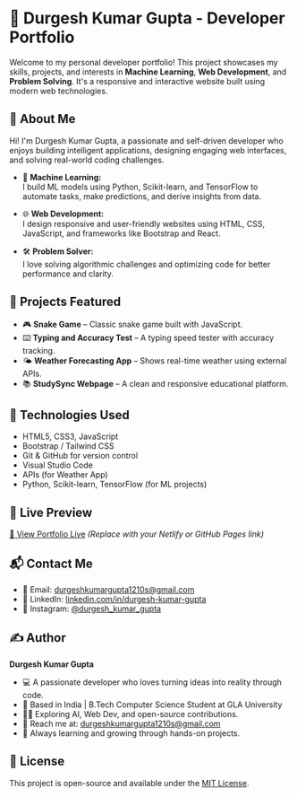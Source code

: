 # 🌟 Durgesh Kumar Gupta - Developer Portfolio

Welcome to my personal developer portfolio! This project showcases my skills, projects, and interests in **Machine Learning**, **Web Development**, and **Problem Solving**. It's a responsive and interactive website built using modern web technologies.

## 🚀 About Me

Hi! I'm Durgesh Kumar Gupta, a passionate and self-driven developer who enjoys building intelligent applications, designing engaging web interfaces, and solving real-world coding challenges.

- 🧠 **Machine Learning:**  
  I build ML models using Python, Scikit-learn, and TensorFlow to automate tasks, make predictions, and derive insights from data.

- 🌐 **Web Development:**  
  I design responsive and user-friendly websites using HTML, CSS, JavaScript, and frameworks like Bootstrap and React.

- 🛠 **Problem Solver:**  
  I love solving algorithmic challenges and optimizing code for better performance and clarity.

## 📂 Projects Featured

- 🎮 **Snake Game** – Classic snake game built with JavaScript.
- ⌨️ **Typing and Accuracy Test** – A typing speed tester with accuracy tracking.
- 🌤 **Weather Forecasting App** – Shows real-time weather using external APIs.
- 📚 **StudySync Webpage** – A clean and responsive educational platform.

## 📌 Technologies Used

- HTML5, CSS3, JavaScript  
- Bootstrap / Tailwind CSS  
- Git & GitHub for version control  
- Visual Studio Code  
- APIs (for Weather App)  
- Python, Scikit-learn, TensorFlow (for ML projects)

## 📱 Live Preview

[🔗 View Portfolio Live](#) *(Replace with your Netlify or GitHub Pages link)*

## 📬 Contact Me

- 📧 Email: [durgeshkumargupta1210s@gmail.com](mailto:durgeshkumargupta1210s@gmail.com)  
- 💼 LinkedIn: [linkedin.com/in/durgesh-kumar-gupta](https://linkedin.com/in/durgesh-kumar-gupta)  
- 📸 Instagram: [@durgesh_kumar_gupta](https://instagram.com/durgesh_kumar_gupta)

## ✍️ Author

**Durgesh Kumar Gupta**  
- 💻 A passionate developer who loves turning ideas into reality through code.  
- 📍 Based in India | B.Tech Computer Science Student at GLA University  
- 🧑‍💻 Exploring AI, Web Dev, and open-source contributions.  
- 📧 Reach me at: [durgeshkumargupta1210s@gmail.com](mailto:durgeshkumargupta1210s@gmail.com)  
- 🌱 Always learning and growing through hands-on projects.

## 📃 License

This project is open-source and available under the [MIT License](LICENSE).

